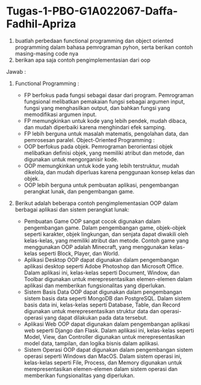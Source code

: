 # Tugas-1-PBO-G1A022067-Daffa-Fadhil-Apriza

1. buatlah perbedaan functional programming dan object oriented programming dalam bahasa pemrograman pyhon, serta berikan contoh masing-masing code nya
2. berikan apa saja contoh pengimplementasian dari oop

Jawab :

1. Functional Programming :
   - FP berfokus pada fungsi sebagai dasar dari program. Pemrograman fungsional melibatkan pemakaian fungsi sebagai argumen input, fungsi yang menghasilkan output, dan bahkan fungsi yang memodifikasi argumen input.
   - FP memungkinkan untuk kode yang lebih pendek, mudah dibaca, dan mudah diperbaiki karena menghindari efek samping.
   - FP lebih berguna untuk masalah matematis, pengolahan data, dan pemrosesan paralel.
   Object-Oriented Programming  :
   - OOP berfokus pada objek. Pemrograman berorientasi objek melibatkan definisi objek, yang memiliki atribut dan metode, dan digunakan untuk mengorganisir kode.
   - OOP memungkinkan untuk kode yang lebih terstruktur, mudah dikelola, dan mudah diperluas karena penggunaan konsep kelas dan objek.
   - OOP lebih berguna untuk pembuatan aplikasi, pengembangan perangkat lunak, dan pengembangan game.

2. Berikut adalah beberapa contoh pengimplementasian OOP dalam berbagai aplikasi dan sistem perangkat lunak:
   - Pembuatan Game
     OOP sangat cocok digunakan dalam pengembangan game. Dalam pengembangan game, objek-objek seperti karakter, objek lingkungan, dan senjata dapat diwakili oleh kelas-kelas, yang memiliki atribut dan metode. Contoh game yang menggunakan OOP adalah Minecraft, yang menggunakan kelas-kelas seperti Block, Player, dan World.
   - Aplikasi Desktop
     OOP dapat digunakan dalam pengembangan aplikasi desktop seperti Adobe Photoshop dan Microsoft Office. Dalam aplikasi ini, kelas-kelas seperti Document, Window, dan Toolbar digunakan untuk merepresentasikan elemen-elemen dalam aplikasi dan memberikan fungsionalitas yang diperlukan.
   - Sistem Basis Data
     OOP dapat digunakan dalam pengembangan sistem basis data seperti MongoDB dan PostgreSQL. Dalam sistem basis data ini, kelas-kelas seperti Database, Table, dan Record digunakan untuk merepresentasikan struktur data dan operasi-operasi yang dapat dilakukan pada data tersebut.
   - Aplikasi Web
     OOP dapat digunakan dalam pengembangan aplikasi web seperti Django dan Flask. Dalam aplikasi ini, kelas-kelas seperti Model, View, dan Controller digunakan untuk merepresentasikan model data, tampilan, dan logika bisnis dalam aplikasi.
   - Sistem Operasi
     OOP dapat digunakan dalam pengembangan sistem operasi seperti Windows dan MacOS. Dalam sistem operasi ini, kelas-kelas seperti File, Process, dan Memory digunakan untuk merepresentasikan elemen-elemen dalam sistem operasi dan memberikan fungsionalitas yang diperlukan.
